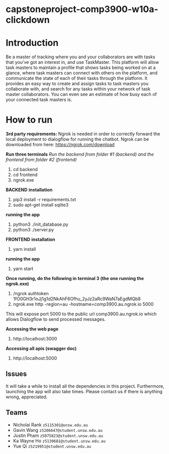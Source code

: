 # capstoneproject-comp3900-w10a-clickdown

# Introduction
Be a master of tracking where you and your collaborators are with tasks that you've got
an interest in, and use TaskMaster. This platform will allow task masters to maintain a
profile that shows tasks being worked on at a glance, where task masters can connect
with others on the platform, and communicate the state of each of their tasks through
the platform. It provides an easy way to create and assign tasks to task masters you
collaborate with, and search for any tasks within your network of task master
collaborators. You can even see an estimate of how busy each of your connected task
masters is.

# How to run

**3rd party requirements:**
Ngrok is needed in order to correctly forward the local deployment to dialogflow for running the chatbot.
Ngrok can be downloaded from here:
https://ngrok.com/download

**Run three terminals**
*Run the backend from folder #1 (backend) and the frontend from folder #2 (frontend)*
1. cd backend
2. cd frontend
3. ngrok.exe

**BACKEND**
**installation**
1. pip3 install -r requirements.txt
2. sudo apt-get install sqlite3

**running the app**
1. python3 ./init_database.py
2. python3 ./server.py

**FRONTEND**
**installation**
1. yarn install

**running the app**
1. yarn start

**Once running, do the following in terminal 3 (the one running the ngrok.exe)**
1. /ngrok authtoken 1fO0GH3r1oJj1g1d2NkAhF6Ofhu_2yJz2aRc9WaN7aEgdMQb8
2. ngrok.exe http -region=au -hostname=comp3900.au.ngrok.io 5000

This will expose port 5000 to the public url comp3900.au.ngrok.io which allows Dialogflow to send processed messages.

**Accessing the web page**
1. http://localhost:3000 

**Accessing all apis (swagger doc)**
1. http://localhost:5000

## Issues
It will take a while to install all the dependencies in this project. Furthermore, launching the app will also take times. Please contact us if there is anything wrong, appreciated.

## Teams
- Nicholai Rank `z5115301@unsw.edu.au`
- Gavin Wang `z5206647@student.unsw.edu.au`
- Justin Pham `z5075823@student.unsw.edu.au`
- Ka Wayne Ho `z5139681@student.unsw.edu.au`
- Yue Qi `z5219951@student.unsw.edu.au`
